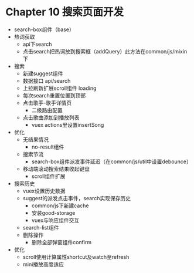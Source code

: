 # Chapter 10 搜索页面开发

- search-box组件（base）
- 热词获取
  - api下search
  - 点击search把热词放到搜索框（addQuery）此方法在common/js/mixin下
- 搜索
  - 新建suggest组件
  - 数据接口 api/search
  - 上拉刷新扩展scroll组件 loading
  - 每次search重置位置到顶部
  - 点击歌手-歌手详情页
    - 二级路由配置
  - 点击歌曲添加到播放列表
    - vuex actions里设置insertSong
- 优化
  - 无结果情况
    - no-result组件
  - 搜索节流
    - search-box组件派发事件延迟（在common/js/util中设置debounce）
  - 移动端滚动搜索结果收起键盘
    - scroll组件扩展
- 搜索历史
  - vuex设置历史数据
  - suggest的派发点击事件，search实现保存历史
    - common/js下新建cache
    - 安装good-storage
    - vuex与响应组件交互
  - search-list组件
  - 删除操作
    - 删除全部弹窗组件confirm
- 优化
  - scroll使用计算属性shortcut及watch至refresh
  - mini播放高度适应